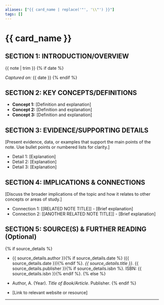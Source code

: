 ```yaml
---
aliases: ["{{ card_name | replace('"', '\\"') }}"]
tags: []
---
```


# {{ card_name }}

## SECTION 1: INTRODUCTION/OVERVIEW

{{ note | trim }}
{% if date %}

*Captured on:* {{ date }}
{% endif %}

## SECTION 2: KEY CONCEPTS/DEFINITIONS

*   **Concept 1:** [Definition and explanation]
*   **Concept 2:** [Definition and explanation]
*   **Concept 3:** [Definition and explanation]

## SECTION 3: EVIDENCE/SUPPORTING DETAILS

[Present evidence, data, or examples that support the main points of the note. Use bullet points or numbered lists for clarity.]

*   Detail 1: [Explanation]
*   Detail 2: [Explanation]
*   Detail 3: [Explanation]

## SECTION 4: IMPLICATIONS & CONNECTIONS

[Discuss the broader implications of the topic and how it relates to other concepts or areas of study.]

*   Connection 1: [[RELATED NOTE TITLE]] - [Brief explanation]
*   Connection 2: [[ANOTHER RELATED NOTE TITLE]] - [Brief explanation]

## SECTION 5: SOURCE(S) & FURTHER READING (Optional)

{% if source_details %}
*   {{ source_details.author }}{% if source_details.date %} ({{ source_details.date }}){% endif %}. *{{ source_details.title }}*. {{ source_details.publisher }}{% if source_details.isbn %}. ISBN: {{ source_details.isbn }}{% endif %}.
{% else %}
*   Author, A. (Year). *Title of Book/Article*. Publisher.
{% endif %}

*   [Link to relevant website or resource]

---
